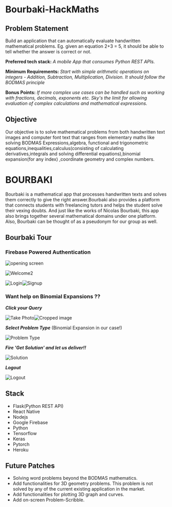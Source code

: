 # Bourbaki-HackMaths

## Problem Statement

Build an application that can automatically evaluate handwritten mathematical problems.
Eg. given an equation 2+3 = 5, it should be able to tell whether the answer is correct or not.

**Preferred tech stack:** *A mobile App that consumes Python REST APIs.*

**Minimum Requirements:** *Start with simple arithmetic operations on integers - Addition, Subtraction, Multiplication, Division. It should follow the BODMAS principle*

**Bonus Points:** *If more complex use cases can be handled such as working with fractions, decimals, exponents etc. Sky's the limit for allowing evaluation of complex calculations and mathematical expressions.*

## Objective

Our objective is to solve mathematical problems from both handwritten text images
and computer font text that ranges from elementary maths like solving BODMAS
Expressions,algebra, functional and trigonometric equations,inequalities,calculus(consisting of calculating derivatives,integrals and solving differential equations),binomial expansion(for any index) ,coordinate geometry and complex numbers.

# BOURBAKI

Bourbaki is a mathematical app that processes handwritten texts and solves them correctly to give the right answer.Bourbaki also provides a platform that connects students with freelancing tutors and helps the student solve their vexing doubts. And just like the works of Nicolas Bourbaki, this app also brings together several mathematical domains under one platform. Also, Bourbaki can be thought of as a pseudonym for our group as well.

## Bourbaki Tour

### Firebase Powered Authentication

![opening screen](https://user-images.githubusercontent.com/43987867/100543704-ad9a4e00-3277-11eb-987c-397d7db14086.gif)

![Welcome2](https://user-images.githubusercontent.com/43987867/99906972-1cb7f580-2d00-11eb-8b18-93a4b6710a75.jpeg)

![Login](https://user-images.githubusercontent.com/43987867/99906968-1a559b80-2d00-11eb-9e46-b40d1366460f.jpeg)![Signup](https://user-images.githubusercontent.com/43987867/99907134-170edf80-2d01-11eb-9bf4-95b4162274c5.jpeg)

### Want help on Binomial Expansions ??

***Click your Query***

![Take Photo](https://user-images.githubusercontent.com/43987867/99907395-9cdf5a80-2d02-11eb-900c-72d953312dc1.jpeg)![Cropped image](https://user-images.githubusercontent.com/43987867/99907392-9bae2d80-2d02-11eb-982a-60c60e266af0.jpeg)

***Select Problem Type*** (Binomial Expansion in our case!)

![Problem Type](https://user-images.githubusercontent.com/43987867/99907443-d0ba8000-2d02-11eb-91aa-b3d3ec87f3e5.jpeg)

***Fire 'Get Solution' and let us deliver!!***

![Solution](https://user-images.githubusercontent.com/43987867/99907952-b209b880-2d05-11eb-8335-21c66415a78b.jpeg)

***Logout***

![Logout](https://user-images.githubusercontent.com/43987867/99907255-d4013c00-2d01-11eb-9ca6-1ef25cbee2e3.jpeg)

## Stack

* Flask(Python REST API)
* React Native 
* Nodejs
* Google Firebase
* Python
* Tensorflow
* Keras
* Pytorch
* Heroku

## Future Patches

* Solving word problems beyond the BODMAS mathematics.
* Add functionalities for 3D geometry problems. This problem is not solved by any of the current existing application in the market.
* Add functionalities for plotting 3D graph and curves.
* Add on-screen Problem-Scribble.  


